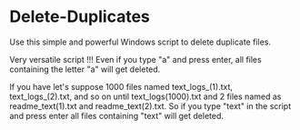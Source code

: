 # Delete-Duplicates

Use this simple and powerful Windows script to delete duplicate files.

Very versatile script !!! Even if you type "a" and press enter, all files containing the letter "a" will get deleted.

If you have let's suppose 1000 files named text_logs_(1).txt, text_logs_(2).txt, and so on until text_logs(1000).txt and 2 files named as readme_text(1).txt and readme_text(2).txt. So if you type "text" in the script and press enter all files containing "text" will get deleted.
